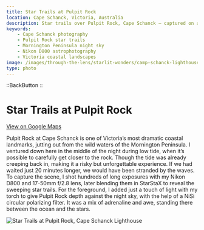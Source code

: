 ```yaml
---
title: Star Trails at Pulpit Rock
location: Cape Schanck, Victoria, Australia
description: Star trails over Pulpit Rock, Cape Schanck — captured on a low-tide night with the Nikon D800. A breathtaking mix of ocean danger and sky wonder.
keywords:
    - Cape Schanck photography
    - Pulpit Rock star trails
    - Mornington Peninsula night sky
    - Nikon D800 astrophotography
    - Victoria coastal landscapes
image: /images/through-the-lens/starlit-wonders/camp-schanck-lighthouse.jpg
type: photo
---
```


::BackButton
::

# Star Trails at Pulpit Rock

<a href="https://www.google.com/maps/search/?api=1&query=Pulpit+Rock,+Cape+Schanck,+Victoria,+Australia" target="_blank" rel="noopener noreferrer">View on Google Maps</a>

Pulpit Rock at Cape Schanck is one of Victoria’s most dramatic coastal landmarks, jutting out from the wild waters of the Mornington Peninsula. I ventured down here in the middle of the night during low tide, when it’s possible to carefully get closer to the rock. Though the tide was already creeping back in, making it a risky but unforgettable experience. If we had waited just 20 minutes longer, we would have been stranded by the waves. To capture the scene, I shot hundreds of long exposures with my Nikon D800 and 17-50mm f/2.8 lens, later blending them in StarStaX to reveal the sweeping star trails. For the foreground, I added just a touch of light with my torch to give Pulpit Rock depth against the night sky, with the help of a NiSi circular polarizing filter. It was a mix of adrenaline and awe, standing there between the ocean and the stars.

![Star Trails at Pulpit Rock, Cape Schanck Lighthouse](/images/through-the-lens/starlit-wonders/camp-schanck-lighthouse.jpg)

<div class="mb-8"></div>
